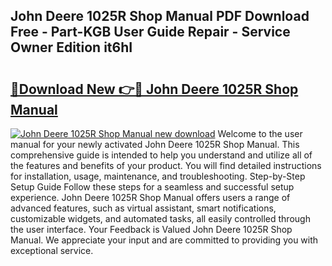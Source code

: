## John Deere 1025R Shop Manual PDF Download Free - Part-KGB User Guide Repair - Service Owner Edition it6hI

# <h2><a href="http://bc88840.oget.top/?id=John+Deere+1025R+Shop+Manual">🔗Download New 👉🔴 John Deere 1025R Shop Manual</a></h2>

[![John Deere 1025R Shop Manual new download](https://i.imgur.com/5g1atiW.png)](http://bc88840.oget.top/?id=John+Deere+1025R+Shop+Manual)
Welcome to the user manual for your newly activated John Deere 1025R Shop Manual. This comprehensive guide is intended to help you understand and utilize all of the features and benefits of your product. You will find detailed instructions for installation, usage, maintenance, and troubleshooting. Step-by-Step Setup Guide Follow these steps for a seamless and successful setup experience. John Deere 1025R Shop Manual offers users a range of advanced features, such as virtual assistant, smart notifications, customizable widgets, and automated tasks, all easily controlled through the user interface. Your Feedback is Valued John Deere 1025R Shop Manual. We appreciate your input and are committed to providing you with exceptional service.
